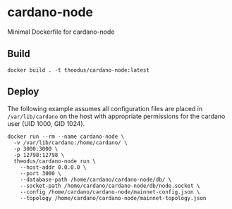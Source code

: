 # cardano-node
Minimal Dockerfile for cardano-node

## Build

```
docker build . -t theodus/cardano-node:latest
```

## Deploy

The following example assumes all configuration files are placed in
`/var/lib/cardano` on the host with appropriate permissions for the cardano user
(UID 1000, GID 1024).

```
docker run --rm --name cardano-node \
  -v /var/lib/cardano:/home/cardano/ \
  -p 3000:3000 \
  -p 12798:12798 \
  theodus/cardano-node run \
    --host-addr 0.0.0.0 \
    --port 3000 \
    --database-path /home/cardano/cardano-node/db/ \
    --socket-path /home/cardano/cardano-node/db/node.socket \
    --config /home/cardano/cardano-node/mainnet-config.json \
    --topology /home/cardano/cardano-node/mainnet-topology.json
```
